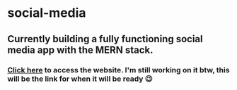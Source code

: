 # social-media


## Currently building a fully functioning social media app with the MERN stack.

### [Click here](https://bootup.netlify.app) to access the website. I'm still working on it btw, this will be the link for when it will be ready 😉

